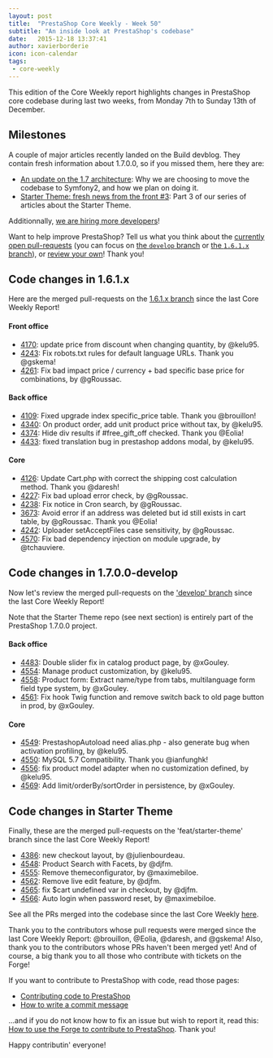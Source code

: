 ```yaml
---
layout: post
title:  "PrestaShop Core Weekly - Week 50"
subtitle: "An inside look at PrestaShop's codebase"
date:   2015-12-18 13:37:41
author: xavierborderie
icon: icon-calendar
tags:
 - core-weekly
---
```


This edition of the Core Weekly report highlights changes in PrestaShop core codebase during last two weeks, from Monday 7th to Sunday 13th of December.


## Milestones

A couple of major articles recently landed on the Build devblog. They contain fresh information about 1.7.0.0, so if you missed them, here they are:

 * [An update on the 1.7 architecture](http://build.prestashop.com/news/prestashop-1-7-and-symfony/): Why we are choosing to move the codebase to Symfony2, and how we plan on doing it.
 * [Starter Theme: fresh news from the front #3](http://build.prestashop.com/news/starter-theme-news-3/): Part 3 of our series of articles about the Starter Theme.
 
Additionnally, [we are hiring more developers](http://build.prestashop.com/news/prestacrew-hiring/)!

Want to help improve PrestaShop? Tell us what you think about the [currently open pull-requests](https://github.com/PrestaShop/PrestaShop/pulls) (you can focus on [the `develop` branch](https://github.com/PrestaShop/PrestaShop/pulls?utf8=%E2%9C%93&q=is%3Apr+is%3Aopen+base%3Adevelop) or [the `1.6.1.x` branch]()), or [review your own](http://build.prestashop.com/news/review-your-pull-requests/)! Thank you!


## Code changes in 1.6.1.x

Here are the merged pull-requests on the [1.6.1.x branch](https://github.com/PrestaShop/PrestaShop/tree/1.6.1.x) since the last Core Weekly Report!

#### Front office
 
 * [4170](https://github.com/PrestaShop/PrestaShop/pull/4170): update price from discount when changing quantity, by @kelu95.
 * [4243](https://github.com/PrestaShop/PrestaShop/pull/4243): Fix robots.txt rules for default language URLs. Thank you @gskema!
 * [4261](https://github.com/PrestaShop/PrestaShop/pull/4261): Fix bad impact price / currency + bad specific base price for combinations, by @gRoussac.


#### Back office
 
 * [4109](https://github.com/PrestaShop/PrestaShop/pull/4109): Fixed upgrade index specific_price table. Thank you @brouillon!
 * [4340](https://github.com/PrestaShop/PrestaShop/pull/4340): On product order, add unit product price without tax, by @kelu95.
 * [4374](https://github.com/PrestaShop/PrestaShop/pull/4374): Hide div results if #free_gift_off checked. Thank you @Eolia!
 * [4433](https://github.com/PrestaShop/PrestaShop/pull/4433): fixed translation bug in prestashop addons modal, by @kelu95.

 
 
#### Core
 
 * [4126](https://github.com/PrestaShop/PrestaShop/pull/4126): Update Cart.php with correct the shipping cost calculation method. Thank you @daresh!
 * [4227](https://github.com/PrestaShop/PrestaShop/pull/4227): Fix bad upload error check, by @gRoussac.
 * [4238](https://github.com/PrestaShop/PrestaShop/pull/4238): Fix notice in Cron search, by @gRoussac.
 * [3673](https://github.com/PrestaShop/PrestaShop/pull/3673): Avoid error if an address was deleted but id still exists in cart table, by @gRoussac. Thank you @Eolia!
 * [4242](https://github.com/PrestaShop/PrestaShop/pull/4242): Uploader setAcceptFiles case sensitivity, by @gRoussac.
 * [4570](https://github.com/PrestaShop/PrestaShop/pull/4570): Fix bad dependency injection on module upgrade, by @tchauviere.

 

## Code changes in 1.7.0.0-develop

Now let's review the merged pull-requests on the ['develop' branch](https://github.com/PrestaShop/PrestaShop/tree/develop) since the last Core Weekly Report!

Note that the Starter Theme repo (see next section) is entirely part of the PrestaShop 1.7.0.0 project.

 
#### Back office

 * [4483](https://github.com/PrestaShop/PrestaShop/pull/4483): Double slider fix in catalog product page, by @xGouley.
 * [4554](https://github.com/PrestaShop/PrestaShop/pull/4554): Manage product customization, by @kelu95.
 * [4558](https://github.com/PrestaShop/PrestaShop/pull/4558): Product form: Extract name/type from tabs, multilanguage form field type system, by @xGouley.
 * [4561](https://github.com/PrestaShop/PrestaShop/pull/4561): Fix hook Twig function and remove switch back to old page button in prod, by @xGouley.
 


#### Core

 * [4549](https://github.com/PrestaShop/PrestaShop/pull/4549): PrestashopAutoload need alias.php - also generate bug when activation profiling, by @kelu95.
 * [4550](https://github.com/PrestaShop/PrestaShop/pull/4550): MySQL 5.7 Compatibility. Thank you @ianfunghk!
 * [4556](https://github.com/PrestaShop/PrestaShop/pull/4556): fix product model adapter when no customization defined, by @kelu95.
 * [4569](https://github.com/PrestaShop/PrestaShop/pull/4569): Add limit/orderBy/sortOrder in persistence, by @xGouley.
 
 
## Code changes in Starter Theme

Finally, these are the merged pull-requests on the 'feat/starter-theme' branch since the last Core Weekly Report!

 * [4386](https://github.com/PrestaShop/PrestaShop/pull/4386): new checkout layout, by @julienbourdeau.
 * [4548](https://github.com/PrestaShop/PrestaShop/pull/4548): Product Search with Facets, by @djfm.
 * [4555](https://github.com/PrestaShop/PrestaShop/pull/4555): Remove themeconfigurator, by @maximebiloe.
 * [4562](https://github.com/PrestaShop/PrestaShop/pull/4562): Remove live edit feature, by @djfm.
 * [4565](https://github.com/PrestaShop/PrestaShop/pull/4565): fix $cart undefined var in checkout, by @djfm.
 * [4566](https://github.com/PrestaShop/PrestaShop/pull/4566): Auto login when password reset, by @maximebiloe.
 
 
 
See all the PRs merged into the codebase since the last Core Weekly [here](https://github.com/PrestaShop/PrestaShop/pulls?q=is%3Apr+merged%3A2015-12-07T00%3A00%3A01..2015-12-13T23%3A59%3A59+is%3Aclosed&utf8=%E2%9C%93).

Thank you to the contributors whose pull requests were merged since the last Core Weekly Report: @brouillon, @Eolia, @daresh, and @gskema! Also, thank you to the contributors whose PRs haven't been merged yet! And of course, a big thank you to all those who contribute with tickets on the Forge!

If you want to contribute to PrestaShop with code, read those pages:

 * [Contributing code to PrestaShop](http://doc.prestashop.com/display/PS16/Contributing+code+to+PrestaShop)
 * [How to write a commit message](http://doc.prestashop.com/display/PS16/How+to+write+a+commit+message)

...and if you do not know how to fix an issue but wish to report it, read this: [How to use the Forge to contribute to PrestaShop](http://doc.prestashop.com/display/PS16/How+to+use+the+Forge+to+contribute+to+PrestaShop). Thank you!

Happy contributin' everyone!
